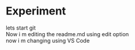 # Experiment
lets start git
<br>
Now i m editing the readme.md using edit option
<br>
now i m changing using VS Code
